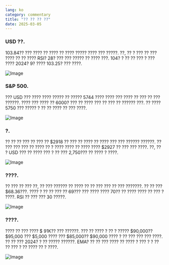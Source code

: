 ```yaml
---
lang: ko
category: commentary
title: "?? ?? ?? ??"
date: 2025-03-05
---
```


### USD ??.

103.84?? ??? ???? ?? ???? ?? ???? ????? ???? ??? ?????. ??, ?? ? ??? ?? ??? ???? ?? ?? ???? RSI? 28? ??? ??? ????? ?? ???? ???. 104? ? ?? ?? ??? ? ??? ???? 2024? 9? ???? 103.25? ??? ????.

![Image](https://markleighedu.github.io/img/Mar-2025/05-Mar-2025/usdindex.jpg)

### S&P 500.

??? USD ??? ???? ???? ????? ?? ????? 5744 ???? ???? ??? ???? ?? ??? ?? ??? ??????. ???? ??? ???? ?? 6000? ??? ?? ???? ??? ?? ??? ?? ?????? ???. ?? ???? 5750 ??? ????? ? ?? ?? ???? ?? ??? ????.

![Image](https://markleighedu.github.io/img/Mar-2025/05-Mar-2025/sp500.jpg)

### ?.

?? ?? ?? ??? ?? ??? ?? $2918 ?? ??? ?? ???? ?? ???? ??? ??? ?????? ??????. ?? ??? ??? ??? ?? ???? ?? ? ???? ???? ?? ???? ???? $2927 ?? ??? ??? ????. ??, ?? ? USD ??? ?? ???? ??? ? ?? ??? 2,750??? ?? ???? ? ????.

![Image](https://markleighedu.github.io/img/Mar-2025/05-Mar-2025/gold.jpg)

### ????.

?? ??? ?? ??? ??, ?? ??? ?????? ?? ???? ?? ?? ??? ??? ?? ??? ???????. ?? ?? ??? $68.36???. ???? ? ?? ?? ??? ?? 69??? ??? ???? ???? 70?? ?? ???? ???? ?? ??? ? ????. RSI ?? ??? ??? 30 ?????.

![Image](https://markleighedu.github.io/img/Mar-2025/05-Mar-2025/brentoil.jpg)

### ????.

???? ?? ??? ???? $ 91K?? ??? ??????. ??? ?? ???? ? ?? ? ????? $90,000?? $95,000 ??? $5,000 ???? ??? $85,000?? $90,000 ???? ? ?? ??? ??? ??? ????. ?? ?? ??? 2024? ? ?? ????? ??????. EMA? ?? ?? ??? ???? ?? ???? ? ??? ? ? ?? ?? ??? ? ?? ???? ?? ? ????.

![Image](https://markleighedu.github.io/img/Mar-2025/05-Mar-2025/bitcoin.jpg)

